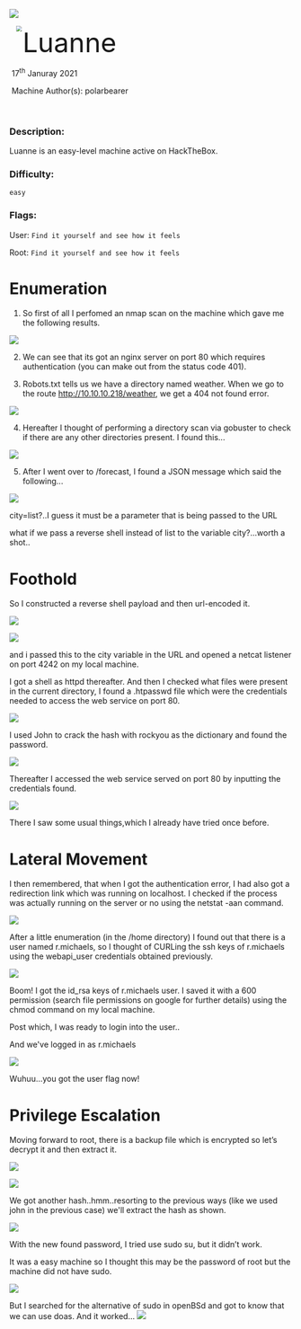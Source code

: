 ![](assets/images/banner.png)



<img src="assets/images/htb.png" style="margin-left: 20px; zoom: 60%;" align=left />    	<font size="10">Luanne</font>

​		17<sup>th</sup> Januray 2021

​		Machine Author(s): polarbearer

​		

 



### Description:

Luanne is an easy-level machine active on HackTheBox. 

### Difficulty:

`easy`

### Flags:

User: `Find it yourself and see how it feels`

Root: `Find it yourself and see how it feels`

# Enumeration


1) So first of all I perfomed an nmap scan on the machine which gave me the following results.

![](assets/images/Luanne_nmap.png)


2) We can see that its got an nginx server on port 80 which requires authentication (you can make out from the status code 401).

3) Robots.txt tells us we have a directory named weather. When we go to the route http://10.10.10.218/weather, we get a 404 not found error.

![](assets/images/Luanne_weather.png)


4) Hereafter I thought of performing a directory scan via gobuster to check if there are any other directories present. I found this...

![](assets/images/Luanne1.png)

5) After I went over to /forecast, I found a JSON message which said the following...

![](assets/images/Luanne_forecast.png)

city=list?..I guess it must be a parameter that is being passed to the URL

what if we pass a reverse shell instead of list to the variable city?...worth a shot..


# Foothold

So I constructed a reverse shell payload and then url-encoded it.

![](assets/images/Luanne_shell.png)


![](assets/images/Luanne_urlencode.png)



and i passed this to the city variable in the URL and opened a netcat listener on port 4242 on my local machine.

I got a shell as httpd thereafter. And then I checked what files were present in the current directory, I found a .htpasswd file which were the credentials needed to access the web service on port 80.

![](assets/images/Luanne_webapiuser.png)

I used John to crack the hash with rockyou as the dictionary and found the password. 

![](assets/images/Luanne2.png)

Thereafter I accessed the web service served on port 80 by inputting the credentials found.
 
![](assets/images/Luanne_web80.png)

There I saw some usual things,which I already have tried once before.

# Lateral Movement
I then remembered, that when I got the authentication error, I had also got a redirection link which was running on localhost.
I checked if the process was actually running on the server or no using the netstat -aan command.

![](assets/images/Luanne_netstat.png)


After a little enumeration (in the /home directory) I found out that there is a user named r.michaels, so I thought of CURLing the ssh keys of r.michaels using the webapi_user credentials obtained previously.
 
 ![](assets/images/Luanne3.png)
 
Boom! I got the id_rsa keys of r.michaels user. I saved it with a 600 permission (search file permissions on google for further details) using the chmod command on my local machine. 
 
Post which, I was ready to login into the user..

And we've logged in as r.michaels

![](assets/images/LuanneUSERFLAG.png)

Wuhuu...you got the user flag now!
 

# Privilege Escalation

Moving forward to root, there is a backup file which is encrypted so let’s decrypt it and then extract it.

![](assets/images/LuanneZipEnc.png)


![](assets/images/LuanneHash2.png)

We got another hash..hmm..resorting to the previous ways (like we used john in the previous case) we'll extract the hash as shown.

![](assets/images/Luanne4.png)

With the new found password, I tried use sudo su, but it didn’t work.

It was a easy machine so I thought this may be the password of root but the machine did not have sudo.

![](assets/images/LuanneSudo.png)

But I searched for the alternative of sudo in openBSd and got to know that we can use doas. And it worked...
![](assets/images/LuanneRoot.png)

